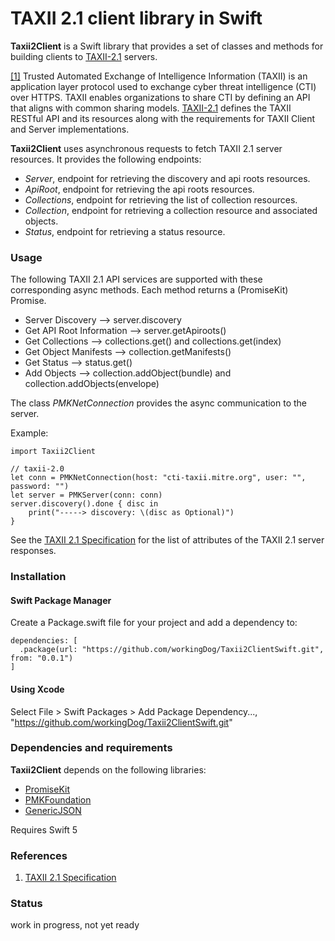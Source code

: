 # TAXII 2.1 client library in Swift

**Taxii2Client** is a Swift library that provides a set of classes and methods for building clients to [TAXII-2.1](https://oasis-open.github.io/cti-documentation/) servers.

[[1]](https://oasis-open.github.io/cti-documentation/) 
Trusted Automated Exchange of Intelligence Information (TAXII) is an application layer protocol 
used to exchange cyber threat intelligence (CTI) over HTTPS. 
TAXII enables organizations to share CTI by defining an API that aligns with common sharing models.
[TAXII-2.1](https://oasis-open.github.io/cti-documentation/) defines the TAXII RESTful API and its resources along with the requirements for TAXII Client and Server implementations. 


**Taxii2Client** uses asynchronous requests to fetch TAXII 2.1 server resources. 
It provides the following endpoints:

- *Server*, endpoint for retrieving the discovery and api roots resources.
- *ApiRoot*, endpoint for retrieving the api roots resources.
- *Collections*, endpoint for retrieving the list of collection resources. 
- *Collection*, endpoint for retrieving a collection resource and associated objects. 
- *Status*, endpoint for retrieving a status resource. 

### Usage

The following TAXII 2.1 API services are supported with these corresponding async methods. Each method returns a (PromiseKit) Promise.

- Server Discovery --> server.discovery 
- Get API Root Information --> server.getApiroots()
- Get Collections --> collections.get() and collections.get(index)
- Get Object Manifests --> collection.getManifests()
- Get Status --> status.get()
- Add Objects --> collection.addObject(bundle) and collection.addObjects(envelope)

The class *PMKNetConnection* provides the async communication to the server.

Example:

    import Taxii2Client
    
    // taxii-2.0
    let conn = PMKNetConnection(host: "cti-taxii.mitre.org", user: "", password: "")
    let server = PMKServer(conn: conn)
    server.discovery().done { disc in
        print("-----> discovery: \(disc as Optional)")
    }

See the [TAXII 2.1 Specification](https://oasis-open.github.io/cti-documentation/) for the list 
of attributes of the TAXII 2.1 server responses.

### Installation 

#### Swift Package Manager

Create a Package.swift file for your project and add a dependency to:

    dependencies: [
      .package(url: "https://github.com/workingDog/Taxii2ClientSwift.git", from: "0.0.1")
    ]

#### Using Xcode

Select File > Swift Packages > Add Package Dependency...,
"https://github.com/workingDog/Taxii2ClientSwift.git"

### Dependencies and requirements

**Taxii2Client** depends on the following libraries:

- [PromiseKit](https://github.com/mxcl/PromiseKit)
- [PMKFoundation](https://github.com/PromiseKit/Foundation)
- [GenericJSON](https://github.com/zoul/generic-json-swift)

Requires Swift 5

### References
 
1) [TAXII 2.1 Specification](https://oasis-open.github.io/cti-documentation/resources#taxii-21-specification)

### Status
work in progress, not yet ready
